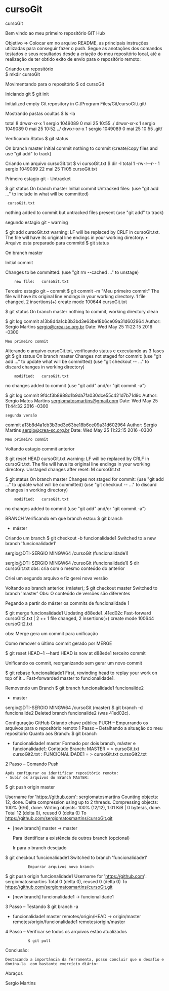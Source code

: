 # cursoGit
cursoGit

Bem vindo ao meu primeiro repositório GIT Hub

Objetivo => Colocar em no arquivo README, as principais instruções utilizadas para conseguir fazer o push.
Segue as anotações dos comandos testados e seus resultados desde a criação do meu repositório local, até a realização de ter obtido exito de envio para o repositório remoto:

Criando um repositório  
$ mkdir cursoGit

Movimentando para o repositório
$ cd cursoGit

Iniciando git 
$ git init

Initialized empty Git repository in C:/Program Files/Git/cursoGit/.git/

Mostrando pastas ocultas
$ ls -la

total 8
drwxr-xr-x 1 sergio 1049089 0 mai 25 10:55 ./
drwxr-xr-x 1 sergio 1049089 0 mai 25 10:52 ../
drwxr-xr-x 1 sergio 1049089 0 mai 25 10:55 .git/

Verificando Status 
$ git status

On branch master
Initial commit
nothing to commit (create/copy files and use "git add" to track)

Criando um arquivo  cursoGit.txt
$ vi cursoGit.txt
$ dir -l
total 1
-rw-r--r-- 1 sergio 1049089 22 mai 25 11:05 cursoGit.txt

Primeiro estagio git  -  Untracket

$ git status
On branch master
Initial commit
Untracked files:
  (use "git add <file>..." to include in what will be committed)

     cursoGit.txt

nothing added to commit but untracked files present (use "git add" to track)


segundo estagio git  - warning 

$ git add cursoGit.txt
warning: LF will be replaced by CRLF in cursoGit.txt.
The file will have its original line endings in your working directory.
•	Arquivo esta preparado para commitd
$ git status

On branch master

Initial commit

Changes to be committed:
  (use "git rm --cached <file>..." to unstage)

        new file:   cursoGit.txt

Terceiro estagio git – commit
$ git commit -m "Meu primeiro commit"
The file will have its original line endings in your working directory.
 1 file changed, 2 insertions(+)
 create mode 100644 cursoGit.txt

$ git status
On branch master
nothing to commit, working directory clean

$ git log
commit a13b8d4a1cb3b3bd3e63be18b6ce09a31d602964
Author: Sergio Martins <sergio@crea-sc.org.br>
Date:   Wed May 25 11:22:15 2016 -0300

    Meu primeiro commit

Alterando o arquivo cursoGit.txt, verificando status e executando as 3 fases git
$ git status
On branch master
Changes not staged for commit:
  (use "git add <file>..." to update what will be committed)
  (use "git checkout -- <file>..." to discard changes in working directory)

        modified:   cursoGit.txt

no changes added to commit (use "git add" and/or "git commit -a")

$ git log
commit 9fdcf3b8988d1b9da7fa030dce55c421d7b71d9c
Author: Sergio Matos Martins <sergiomatosmartins@gmail.com>
Date:   Wed May 25 11:44:32 2016 -0300

    segunda versão

commit a13b8d4a1cb3b3bd3e63be18b6ce09a31d602964
Author: Sergio Martins <sergio@crea-sc.org.br>
Date:   Wed May 25 11:22:15 2016 -0300

    Meu primeiro commit

Voltando estagio commit anterior

$ git reset HEAD cursoGit.txt
warning: LF will be replaced by CRLF in cursoGit.txt.
The file will have its original line endings in your working directory.
Unstaged changes after reset:
M       cursoGit.txt

$ git status
On branch master
Changes not staged for commit:
  (use "git add <file>..." to update what will be committed)
  (use "git checkout -- <file>..." to discard changes in working directory)

        modified:   cursoGit.txt

no changes added to commit (use "git add" and/or "git commit -a")

BRANCH
Verificando em que branch estou:
$ git branch
* máster

Criando um branch
$ git checkout -b funcionalidade1
Switched to a new branch 'funcionalidade1'

sergio@DTI-SERGIO MINGW64 /cursoGit (funcionalidade1)

sergio@DTI-SERGIO MINGW64 /cursoGit (funcionalidade1)
$ dir
cursoGit.txt
obs: cria com o mesmo conteúdo do anterior

Criei um segundo arquivo e fiz gerei nova versão

Voltando ao branch anterior. (máster);
$ git checkout master
Switched to branch 'master'
Obs: O conteúdo de versões são diferentes

Pegando a partir do máster os commits de funcionalidade 1

$ git merge funcionalidade1
Updating d88ede1..41ed02c
Fast-forward
 cursoGit2.txt | 2 ++
 1 file changed, 2 insertions(+)
 create mode 100644 cursoGit2.txt

obs: Merge gera um commit para unificação 

Como remover o último commit gerado por MERGE

$ git reset HEAD~1 --hard
HEAD is now at d88ede1 terceiro commit



Unificando os commit, reorganizando sem gerar um novo commit

$ git rebase funcionalidade1
First, rewinding head to replay your work on top of it...
Fast-forwarded master to funcionalidade1.

Removendo um Branch
$ git branch
  funcionalidade1
  funcionalide2
* master

sergio@DTI-SERGIO MINGW64 /cursoGit (master)
$ git branch -d  funcionalide2
Deleted branch funcionalide2 (was 41ed02c).

Configuração GitHub
Criando chave pública
PUCH – Empurrando os arquivos para o repositório remoto
1 Passo – Detalhando a situação do meu repositório
Quanto aos Branch:
$ git branch
* funcionalidade1
 	 master
Formado por dois branch, máster e funcionalidade1;
Conteúdo Branch:
MASTER = > cursoGit.txt  cursoGit2.txt :
FUNCIONALIDADE1 = >  cursoGit.txt  cursoGit2.txt

2 Passo – Comando Push

	Após configurar ou identificar repositório remoto:
	- Subir os arquivos do Branch MASTER:

$ git push origin master

Username for 'https://github.com': sergiomatosmartins
Counting objects: 12, done.
Delta compression using up to 2 threads.
Compressing objects: 100% (6/6), done.
Writing objects: 100% (12/12), 1.01 KiB | 0 bytes/s, done.
Total 12 (delta 0), reused 0 (delta 0)
To https://github.com/sergiomatosmartins/cursoGit.git
 * [new branch]      master -> master
 
	Para identificar a existência de outros branch (opcional)

	Ir para o branch desejado

$ git checkout funcionalidade1
Switched to branch 'funcionalidade1'

              Empurrar arquivos novo branch 

$ git push origin funcionalidade1
Username for 'https://github.com': sergiomatosmartins
Total 0 (delta 0), reused 0 (delta 0)
To https://github.com/sergiomatosmartins/cursoGit.git
 * [new branch]      funcionalidade1 -> funcionalidade1

3 Passo – Testando 
$ git branch -a

* funcionalidade1
  master
  remotes/origin/HEAD -> origin/master
  remotes/origin/funcionalidade1
  remotes/origin/master

4 Passo – Verificar se todos os arquivos estão atualizados

              $ git pull


Conclusão:
 
	Destacando a importância da ferramenta, posso concluir que o desafio e domina-la  com bastante exercício diário:

Abraços

Sergio Martins 

